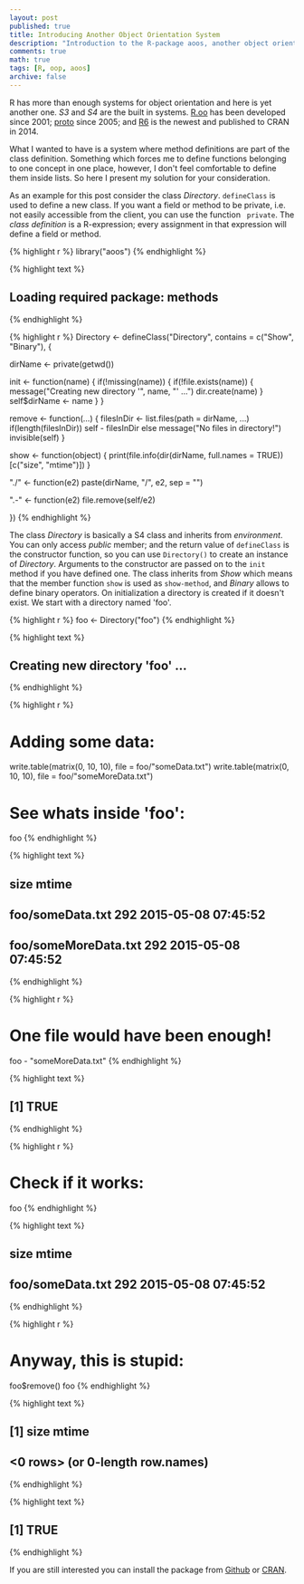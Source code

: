 ```yaml
---
layout: post
published: true
title: Introducing Another Object Orientation System
description: "Introduction to the R-package aoos, another object orientation system in R - v0.2.0."
comments: true
math: true
tags: [R, oop, aoos]
archive: false
---
```


R has more than enough systems for object orientation and here is yet another one. *S3* and *S4* are the built in systems. [R.oo](http://cran.r-project.org/web/packages/R.oo/index.html) has been developed since 2001; [proto](http://cran.r-project.org/web/packages/proto/index.html) since 2005; and [R6](http://cran.r-project.org/web/packages/R6/index.html) is the newest and published to CRAN in 2014.

What I wanted to have is a system where method definitions are part of the class definition. Something which forces me to define functions belonging to one concept in one place, however, I don't feel comfortable to define them inside lists. So here I present my solution for your consideration.

As an example for this post consider the class *Directory*. `defineClass` is used to define a new class. If you want a field or method to be private, i.e. not easily accessible from the client, you can use the function ` private`. The *class definition* is a R-expression; every assignment in that expression will define a field or method.




{% highlight r %}
library("aoos")
{% endhighlight %}



{% highlight text %}
## Loading required package: methods
{% endhighlight %}



{% highlight r %}
Directory <- defineClass("Directory", contains = c("Show", "Binary"), {

  dirName <- private(getwd())

  init <- function(name) {
    if(!missing(name)) {
      if(!file.exists(name)) {
        message("Creating new directory '", name, "' ...")
        dir.create(name)
        }
       self$dirName <- name
    } 
  }

  remove <- function(...) {
    filesInDir <- list.files(path = dirName, ...)
    if(length(filesInDir)) self - filesInDir else message("No files in directory!")
    invisible(self)
  }
  
  show <- function(object) {
    print(file.info(dir(dirName, full.names = TRUE))[c("size", "mtime")])
    }
  
  "./" <- function(e2) paste(dirName, "/", e2, sep = "")
  
  ".-" <- function(e2) file.remove(self/e2)
  
})
{% endhighlight %}

The class *Directory* is basically a S4 class and inherits from *environment*. You can only access *public* member; and the return value of `defineClass` is the constructor function, so you can use `Directory()` to create an instance of *Directory*. Arguments to the constructor are passed on to the `init` method if you have defined one. The class inherits from *Show* which means that the member function `show` is used as `show-method`, and *Binary* allows to define binary operators. On initialization a directory is created if it doesn't exist. We start with a directory named 'foo'. 


{% highlight r %}
foo <- Directory("foo")
{% endhighlight %}



{% highlight text %}
## Creating new directory 'foo' ...
{% endhighlight %}



{% highlight r %}
# Adding some data:
write.table(matrix(0, 10, 10), file = foo/"someData.txt")
write.table(matrix(0, 10, 10), file = foo/"someMoreData.txt")

# See whats inside 'foo':
foo
{% endhighlight %}



{% highlight text %}
##                      size               mtime
## foo/someData.txt      292 2015-05-08 07:45:52
## foo/someMoreData.txt  292 2015-05-08 07:45:52
{% endhighlight %}



{% highlight r %}
# One file would have been enough!
foo - "someMoreData.txt"
{% endhighlight %}



{% highlight text %}
## [1] TRUE
{% endhighlight %}



{% highlight r %}
# Check if it works:
foo
{% endhighlight %}



{% highlight text %}
##                  size               mtime
## foo/someData.txt  292 2015-05-08 07:45:52
{% endhighlight %}



{% highlight r %}
# Anyway, this is stupid:
foo$remove()
foo
{% endhighlight %}



{% highlight text %}
## [1] size  mtime
## <0 rows> (or 0-length row.names)
{% endhighlight %}


{% highlight text %}
## [1] TRUE
{% endhighlight %}

If you are still interested you can install the package from [Github](https://github.com/wahani/aoos) or [CRAN](http://cran.r-project.org/web/packages/aoos/index.html).
